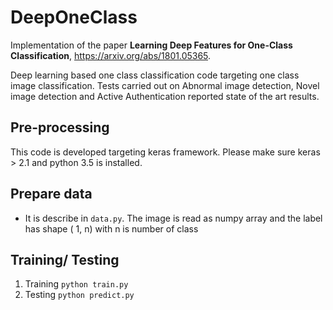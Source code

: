 # DeepOneClass


Implementation of the paper <b>Learning Deep Features for One-Class Classification</b>, https://arxiv.org/abs/1801.05365.

Deep learning based one class classification code targeting one class image classification. Tests carried out on Abnormal image detection, Novel image detection and Active Authentication reported state of the art results.


Pre-processing
--------------
This code is developed targeting keras framework. Please make sure keras > 2.1 and python 3.5 is installed.
 
Prepare data
--------------
- It is describe in `data.py`. 
The image is read as numpy array and the label has shape ( 1, n) with n is number of class

Training/ Testing
-----------------
1. Training `python train.py`
2. Testing `python predict.py`

